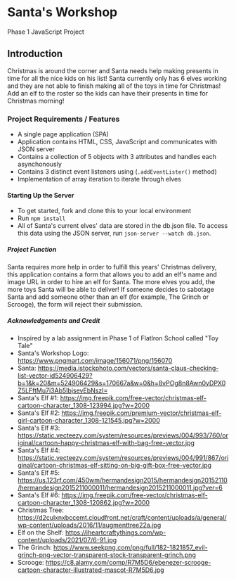 # Santa's Workshop

Phase 1 JavaScript Project

## Introduction

Christmas is around the corner and Santa needs help making presents in time for all the nice kids on his list!
Santa currently only has 6 elves working and they are not able to finish making all of the toys in time for Christmas! Add an elf to the roster so the kids can have their presents in time for Christmas morning!

### Project Requirements / Features

- A single page application (SPA)
- Application contains HTML, CSS, JavaScript and communicates with JSON server
- Contains a collection of 5 objects with 3 attributes and handles each asynchonously
- Contains 3 distinct event listeners using (`.addEventLister()` method)
- Implementation of array iteration to iterate through elves

#### Starting Up the Server

- To get started, fork and clone this to your local environment
- Run `npm install`
- All of Santa's current elves' data are stored in the db.json file. To access this data using the JSON server, run `json-server --watch db.json`.

##### Project Function

Santa requires more help in order to fulfill this years' Christmas delivery, this application contains a form that allows you to add an elf's name and image URL in order to hire an elf for Santa.
The more elves you add, the more toys Santa will be able to deliver!
If someone decides to sabotage Santa and add someone other than an elf (for example, The Grinch or Scrooge), the form will reject their submission.

##### Acknowledgements and Credit

- Inspired by a lab assignment in Phase 1 of FlatIron School called "Toy Tale"
- Santa's Workshop Logo: https://www.pngmart.com/image/156071/png/156070
- Santa: https://media.istockphoto.com/vectors/santa-claus-checking-list-vector-id524906429?b=1&k=20&m=524906429&s=170667a&w=0&h=8vPOg8n8Awn0yDPX0Z5LFftMu7i3Ab5IbjsevEbNszI=
- Santa's Elf #1: https://img.freepik.com/free-vector/christmas-elf-cartoon-character_1308-123994.jpg?w=2000
- Santa's Elf #2: https://img.freepik.com/premium-vector/christmas-elf-girl-cartoon-character_1308-121545.jpg?w=2000
- Santa's Elf #3: https://static.vecteezy.com/system/resources/previews/004/993/760/original/cartoon-happy-christmas-elf-with-bag-free-vector.jpg
- Santa's Elf #4: https://static.vecteezy.com/system/resources/previews/004/991/867/original/cartoon-christmas-elf-sitting-on-big-gift-box-free-vector.jpg
- Santa's Elf #5: https://us.123rf.com/450wm/hermandesign2015/hermandesign20152110/hermandesign2015211000011/hermandesign2015211000011.jpg?ver=6
- Santa's Elf #6: https://img.freepik.com/free-vector/christmas-elf-cartoon-character_1308-120862.jpg?w=2000
- Christmas Tree: https://d2culxnxbccemt.cloudfront.net/craft/content/uploads/a/general/wp-content/uploads/2016/11/augmenttree22a.jpg
- Elf on the Shelf: https://iheartcraftythings.com/wp-content/uploads/2021/07/6-91.jpg
- The Grinch: https://www.seekpng.com/png/full/182-1821857_evil-grinch-png-vector-transparent-stock-transparent-grinch.png
- Scrooge: https://c8.alamy.com/comp/R7M5D6/ebenezer-scrooge-cartoon-character-illustrated-mascot-R7M5D6.jpg
